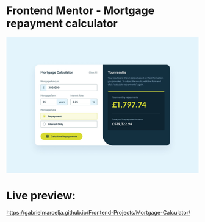 # Frontend Mentor - Mortgage repayment calculator

![Design preview ](./design/desktop-design-completed.jpg)

# Live preview:
https://gabrielmarcelja.github.io/Frontend-Projects/Mortgage-Calculator/

